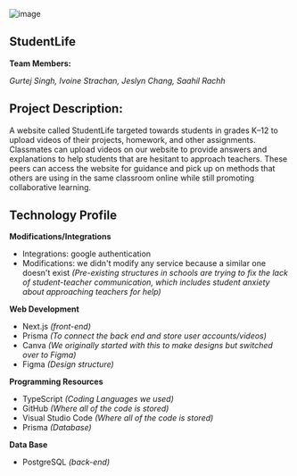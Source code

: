 

![image](https://github.com/ivoinestrachan/studentlife/assets/70272280/a75f0686-bfbc-47a9-b01b-bb64be60d064)

## **StudentLife**


**Team Members:** 

*Gurtej Singh, Ivoine Strachan, Jeslyn Chang, Saahil Rachh*

## Project Description:

A website called StudentLife targeted towards students in grades K–12 to upload videos of their projects, homework, and other assignments. Classmates can upload videos on our website to provide answers and explanations to help students that are hesitant to approach teachers. These peers can access the website for guidance and pick up on methods that others are using in the same classroom online while still promoting collaborative learning.

## Technology Profile

**Modifications/Integrations**

- Integrations: google authentication
- Modifications: we didn't modify any service because a similar one
doesn't exist  *(Pre-existing structures in schools are trying to fix the lack of
student-teacher communication, which includes student anxiety
about approaching teachers for help)*

**Web Development**

- Next.js *(front-end)*
- Prisma *(To connect the back end and store user accounts/videos)* 
- Canva *(We originally started with this to make designs but switched
over to Figma)* 
- Figma *(Design structure)*

**Programming Resources**

- TypeScript *(Coding Languages we used)*
- GitHub *(Where all of the code is stored)*
- Visual Studio Code *(Where all of the code is stored)*
- Prisma *(Database)* 

**Data Base**

- PostgreSQL *(back-end)*






      
      
